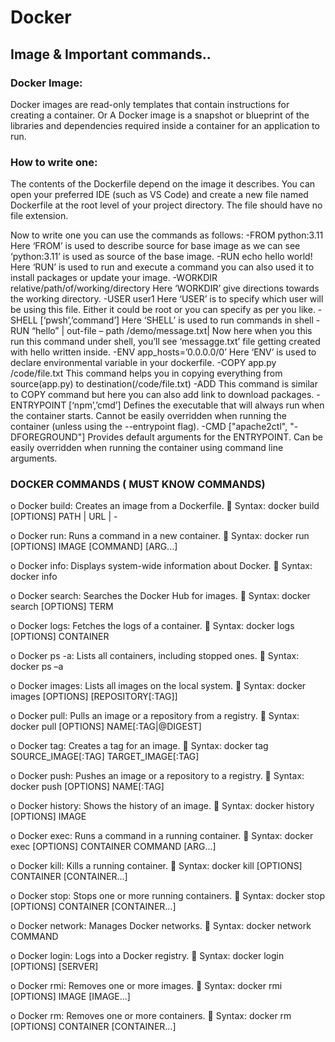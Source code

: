 # Docker
## Image & Important commands.. 
### Docker Image:
Docker images are read-only templates that contain instructions for creating a container. 
Or
A Docker image is a snapshot or blueprint of the libraries and dependencies required inside a container for an application to run.
### How to write one:
The contents of the Dockerfile depend on the image it describes. You can open your preferred IDE (such as VS Code) and create a new file named Dockerfile at the root level of your project directory. The file should have no file extension.

Now to write one you can use the commands as follows:
-FROM python:3.11  
	Here ‘FROM’ is used to describe source  for base image as we can see ‘python:3.11’ is used as source of the  base image.
 -RUN echo hello world!
	Here ‘RUN’ is used to run and execute a command you can also used it to install packages or update your image.
 -WORKDIR relative/path/of/working/directory
	Here ‘WORKDIR’ give directions towards the working directory. 
 -USER user1
	Here ‘USER’ is to specify which user will be using this file. Either it could be root or you can specify as per you like.
 -SHELL [‘pwsh’,’command’]
	Here ‘SHELL’ is used to run commands in shell
 -RUN “hello” | out-file – path /demo/message.txt|
	Now here when you this run this command under shell, you’ll see ‘messagge.txt’ file getting created with hello written inside.
 -ENV app_hosts=’0.0.0.0/0’
	Here ‘ENV’  is used to declare environmental variable in your dockerfile.
 -COPY app.py /code/file.txt
	This command helps you in copying everything from source(app.py) to destination(/code/file.txt)
 -ADD <linkofanypakageyouwantoinstall>
 	This command is similar to COPY command but here you can also add link to download packages. 
  -ENTRYPOINT [‘npm’,’cmd’]
	Defines the executable that will always run when the container starts. Cannot be easily overridden when running the container (unless using the --entrypoint flag).
 -CMD ["apache2ctl", "-DFOREGROUND"]
	Provides default arguments for the ENTRYPOINT. Can be easily overridden when running the container using command line arguments.

### DOCKER COMMANDS ( MUST KNOW COMMANDS)
o	Docker build: Creates an image from a Dockerfile.
	Syntax: docker build [OPTIONS] PATH | URL | -

o	Docker run: Runs a command in a new container.
	Syntax: docker run [OPTIONS] IMAGE [COMMAND] [ARG...]

o	Docker info: Displays system-wide information about Docker.
	Syntax: docker info

o	Docker search: Searches the Docker Hub for images.
	Syntax: docker search [OPTIONS] TERM


o	Docker logs: Fetches the logs of a container.
	Syntax: docker logs [OPTIONS] CONTAINER

o	Docker ps -a: Lists all containers, including stopped ones.
	Syntax: docker ps –a

o	Docker images: Lists all images on the local system.
	Syntax: docker images [OPTIONS] [REPOSITORY[:TAG]]

o	Docker pull: Pulls an image or a repository from a registry.
	Syntax: docker pull [OPTIONS] NAME[:TAG|@DIGEST]

o	Docker tag: Creates a tag for an image.
	Syntax: docker tag SOURCE_IMAGE[:TAG] TARGET_IMAGE[:TAG]

o	Docker push: Pushes an image or a repository to a registry.
	Syntax: docker push [OPTIONS] NAME[:TAG]

o	Docker history: Shows the history of an image.
	Syntax: docker history [OPTIONS] IMAGE

o	Docker exec: Runs a command in a running container.
	Syntax: docker exec [OPTIONS] CONTAINER COMMAND [ARG...]

o	Docker kill: Kills a running container.
	Syntax: docker kill [OPTIONS] CONTAINER [CONTAINER...]

o	Docker stop: Stops one or more running containers.
	Syntax: docker stop [OPTIONS] CONTAINER [CONTAINER...]

o	Docker network: Manages Docker networks.
	Syntax: docker network COMMAND

o	Docker login: Logs into a Docker registry.
	Syntax: docker login [OPTIONS] [SERVER]

o	Docker rmi: Removes one or more images.
	Syntax: docker rmi [OPTIONS] IMAGE [IMAGE...]

o	Docker rm: Removes one or more containers.
	Syntax: docker rm [OPTIONS] CONTAINER [CONTAINER...]
